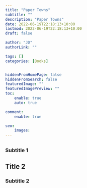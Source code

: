 ```yaml
---
title: "Paper Towns"
subtitle: ""
description: "Paper Towns"
date: 2022-06-19T22:18:13+10:00
lastmod: 2022-06-19T22:18:13+10:00
draft: false

author: "JD"
authorLink: ""

tags: []
categories: [Books]


hiddenFromHomePage: false
hiddenFromSearch: false
featuredImage: ""
featuredImagePreview: ""
toc:
    enable: true
    auto: true

comment:
    enable: true

seo:
    images:
---
```


## 

### Subtitle 1

## Title 2

### Subtitle 2